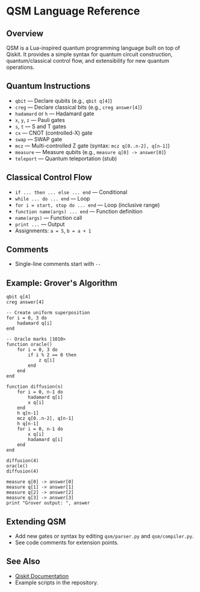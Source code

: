 # QSM Language Reference

## Overview
QSM is a Lua-inspired quantum programming language built on top of Qiskit. It provides a simple syntax for quantum circuit construction, quantum/classical control flow, and extensibility for new quantum operations.

## Quantum Instructions
- `qbit` — Declare qubits (e.g., `qbit q[4]`)
- `creg` — Declare classical bits (e.g., `creg answer[4]`)
- `hadamard` or `h` — Hadamard gate
- `x`, `y`, `z` — Pauli gates
- `s`, `t` — S and T gates
- `cx` — CNOT (controlled-X) gate
- `swap` — SWAP gate
- `mcz` — Multi-controlled Z gate (syntax: `mcz q[0..n-2], q[n-1]`)
- `measure` — Measure qubits (e.g., `measure q[0] -> answer[0]`)
- `teleport` — Quantum teleportation (stub)

## Classical Control Flow
- `if ... then ... else ... end` — Conditional
- `while ... do ... end` — Loop
- `for i = start, stop do ... end` — Loop (inclusive range)
- `function name(args) ... end` — Function definition
- `name(args)` — Function call
- `print ...` — Output
- Assignments: `a = 5`, `b = a + 1`

## Comments
- Single-line comments start with `--`

## Example: Grover's Algorithm
```qsm
qbit q[4]
creg answer[4]

-- Create uniform superposition
for i = 0, 3 do
    hadamard q[i]
end

-- Oracle marks |1010>
function oracle()
    for i = 0, 3 do
        if i % 2 == 0 then
            z q[i]
        end
    end
end

function diffusion(n)
    for i = 0, n-1 do
        hadamard q[i]
        x q[i]
    end
    h q[n-1]
    mcz q[0..n-2], q[n-1]
    h q[n-1]
    for i = 0, n-1 do
        x q[i]
        hadamard q[i]
    end
end

diffusion(4)
oracle()
diffusion(4)

measure q[0] -> answer[0]
measure q[1] -> answer[1]
measure q[2] -> answer[2]
measure q[3] -> answer[3]
print "Grover output: ", answer
```

## Extending QSM
- Add new gates or syntax by editing `qsm/parser.py` and `qsm/compiler.py`.
- See code comments for extension points.

## See Also
- [Qiskit Documentation](https://qiskit.org/documentation/)
- Example scripts in the repository.
